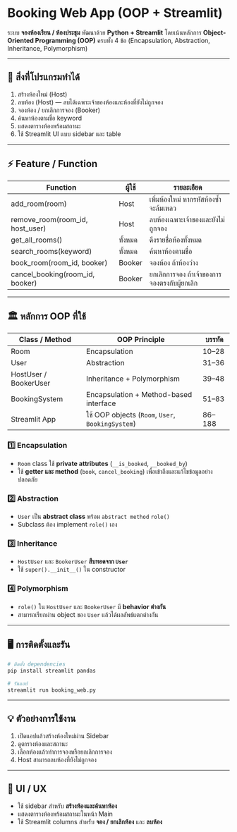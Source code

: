 # Booking Web App (OOP + Streamlit)

ระบบ **จองห้องเรียน / ห้องประชุม** พัฒนาด้วย **Python + Streamlit** โดยเน้นหลักการ **Object-Oriented Programming (OOP)** ครบทั้ง 4 ข้อ (Encapsulation, Abstraction, Inheritance, Polymorphism)

---

## 🔑 สิ่งที่โปรแกรมทำได้

1. สร้างห้องใหม่ (Host)
2. ลบห้อง (Host) — ลบได้เฉพาะเจ้าของห้องและห้องที่ยังไม่ถูกจอง
3. จองห้อง / ยกเลิกการจอง (Booker)
4. ค้นหาห้องตามชื่อ keyword
5. แสดงตารางห้องพร้อมสถานะ
6. ใช้ Streamlit UI แบบ sidebar และ table

---

## ⚡ Feature / Function

| Function                        | ผู้ใช้  | รายละเอียด                                   |
| ------------------------------- | ------- | -------------------------------------------- |
| add_room(room)                  | Host    | เพิ่มห้องใหม่ หากรหัสห้องซ้ำจะล้มเหลว        |
| remove_room(room_id, host_user) | Host    | ลบห้องเฉพาะเจ้าของและยังไม่ถูกจอง            |
| get_all_rooms()                 | ทั้งหมด | ดึงรายชื่อห้องทั้งหมด                        |
| search_rooms(keyword)           | ทั้งหมด | ค้นหาห้องตามชื่อ                             |
| book_room(room_id, booker)      | Booker  | จองห้อง ถ้าห้องว่าง                          |
| cancel_booking(room_id, booker) | Booker  | ยกเลิกการจอง ถ้าเจ้าของการจองตรงกับผู้ยกเลิก |

---

## 🏛 หลักการ OOP ที่ใช้

| Class / Method        | OOP Principle                                     | บรรทัด |
| --------------------- | ------------------------------------------------- | ------ |
| Room                  | Encapsulation                                     | 10–28  |
| User                  | Abstraction                                       | 31–36  |
| HostUser / BookerUser | Inheritance + Polymorphism                        | 39–48  |
| BookingSystem         | Encapsulation + Method-based interface            | 51–83  |
| Streamlit App         | ใช้ OOP objects (`Room`, `User`, `BookingSystem`) | 86–188 |

### 1️⃣ Encapsulation

* `Room` class ใช้ **private attributes** (`__is_booked`, `__booked_by`)
* ใช้ **getter และ method** (`book`, `cancel_booking`) เพื่อเข้าถึงและแก้ไขข้อมูลอย่างปลอดภัย

### 2️⃣ Abstraction

* `User` เป็น **abstract class** พร้อม `abstract method` `role()`
* Subclass ต้อง implement `role()` เอง

### 3️⃣ Inheritance

* `HostUser` และ `BookerUser` **สืบทอดจาก `User`**
* ใช้ `super().__init__()` ใน constructor

### 4️⃣ Polymorphism

* `role()` ใน `HostUser` และ `BookerUser` มี **behavior ต่างกัน**
* สามารถเรียกผ่าน object ของ `User` แล้วได้ผลลัพธ์แตกต่างกัน

---

## 🖥 การติดตั้งและรัน

```bash
# ติดตั้ง dependencies
pip install streamlit pandas

# รันแอป
streamlit run booking_web.py
```

---

## 💡 ตัวอย่างการใช้งาน

1. เปิดแอปแล้วสร้างห้องใหม่ผ่าน Sidebar
2. ดูตารางห้องและสถานะ
3. เลือกห้องแล้วทำการจองหรือยกเลิกการจอง
4. Host สามารถลบห้องที่ยังไม่ถูกจอง

---

## 🎨 UI / UX

* ใช้ sidebar สำหรับ **สร้างห้องและค้นหาห้อง**
* แสดงตารางห้องพร้อมสถานะในหน้า Main
* ใช้ Streamlit columns สำหรับ **จอง / ยกเลิกห้อง** และ **ลบห้อง**
